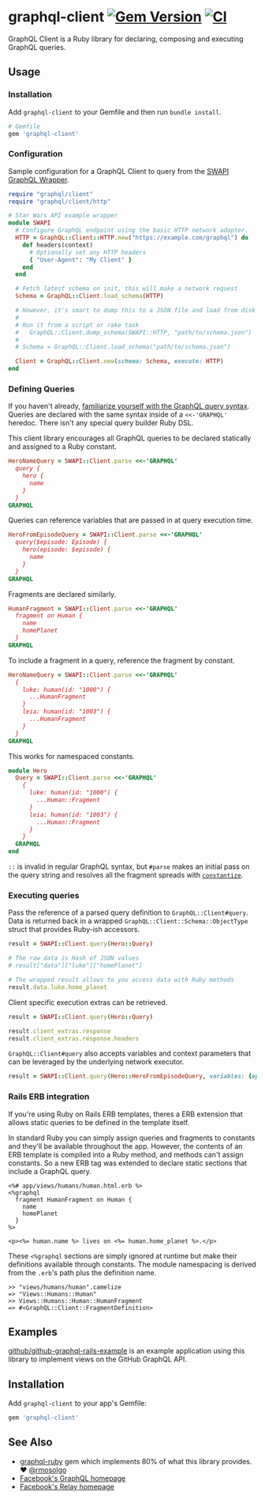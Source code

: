 # graphql-client [![Gem Version](https://badge.fury.io/rb/graphql-client.svg)](https://badge.fury.io/rb/graphql-client) [![CI](https://github.com/github/graphql-client/workflows/CI/badge.svg)](https://github.com/github/graphql-client/actions?query=workflow)

GraphQL Client is a Ruby library for declaring, composing and executing GraphQL queries.

## Usage

### Installation

Add `graphql-client` to your Gemfile and then run `bundle install`.

```ruby
# Gemfile
gem 'graphql-client'
```

### Configuration

Sample configuration for a GraphQL Client to query from the [SWAPI GraphQL Wrapper](https://github.com/graphql/swapi-graphql).

```ruby
require "graphql/client"
require "graphql/client/http"

# Star Wars API example wrapper
module SWAPI
  # Configure GraphQL endpoint using the basic HTTP network adapter.
  HTTP = GraphQL::Client::HTTP.new("https://example.com/graphql") do
    def headers(context)
      # Optionally set any HTTP headers
      { "User-Agent": "My Client" }
    end
  end  

  # Fetch latest schema on init, this will make a network request
  Schema = GraphQL::Client.load_schema(HTTP)

  # However, it's smart to dump this to a JSON file and load from disk
  #
  # Run it from a script or rake task
  #   GraphQL::Client.dump_schema(SWAPI::HTTP, "path/to/schema.json")
  #
  # Schema = GraphQL::Client.load_schema("path/to/schema.json")

  Client = GraphQL::Client.new(schema: Schema, execute: HTTP)
end
```

### Defining Queries

If you haven't already, [familiarize yourself with the GraphQL query syntax](http://graphql.org/docs/queries/). Queries are declared with the same syntax inside of a `<<-'GRAPHQL'` heredoc. There isn't any special query builder Ruby DSL.

This client library encourages all GraphQL queries to be declared statically and assigned to a Ruby constant.

```ruby
HeroNameQuery = SWAPI::Client.parse <<-'GRAPHQL'
  query {
    hero {
      name
    }
  }
GRAPHQL
```

Queries can reference variables that are passed in at query execution time.

```ruby
HeroFromEpisodeQuery = SWAPI::Client.parse <<-'GRAPHQL'
  query($episode: Episode) {
    hero(episode: $episode) {
      name
    }
  }
GRAPHQL
```

Fragments are declared similarly.

```ruby
HumanFragment = SWAPI::Client.parse <<-'GRAPHQL'
  fragment on Human {
    name
    homePlanet
  }
GRAPHQL
```

To include a fragment in a query, reference the fragment by constant.

```ruby
HeroNameQuery = SWAPI::Client.parse <<-'GRAPHQL'
  {
    luke: human(id: "1000") {
      ...HumanFragment
    }
    leia: human(id: "1003") {
      ...HumanFragment
    }
  }
GRAPHQL
```

This works for namespaced constants.

```ruby
module Hero
  Query = SWAPI::Client.parse <<-'GRAPHQL'
    {
      luke: human(id: "1000") {
        ...Human::Fragment
      }
      leia: human(id: "1003") {
        ...Human::Fragment
      }
    }
  GRAPHQL
end
```

`::` is invalid in regular GraphQL syntax, but `#parse` makes an initial pass on the query string and resolves all the fragment spreads with [`constantize`](http://api.rubyonrails.org/classes/ActiveSupport/Inflector.html#method-i-constantize).

### Executing queries

Pass the reference of a parsed query definition to `GraphQL::Client#query`. Data is returned back in a wrapped `GraphQL::Client::Schema::ObjectType` struct that provides Ruby-ish accessors.

```ruby
result = SWAPI::Client.query(Hero::Query)

# The raw data is Hash of JSON values
# result["data"]["luke"]["homePlanet"]

# The wrapped result allows to you access data with Ruby methods
result.data.luke.home_planet
```

Client specific execution extras can be retrieved.

```ruby
result = SWAPI::Client.query(Hero::Query)

result.client_extras.response
result.client_extras.response.headers
```

`GraphQL::Client#query` also accepts variables and context parameters that can be leveraged by the underlying network executor.

```ruby
result = SWAPI::Client.query(Hero::HeroFromEpisodeQuery, variables: {episode: "JEDI"}, context: {user_id: current_user_id})
```

### Rails ERB integration

If you're using Ruby on Rails ERB templates, theres a ERB extension that allows static queries to be defined in the template itself.

In standard Ruby you can simply assign queries and fragments to constants and they'll be available throughout the app. However, the contents of an ERB template is compiled into a Ruby method, and methods can't assign constants. So a new ERB tag was extended to declare static sections that include a GraphQL query.

```erb
<%# app/views/humans/human.html.erb %>
<%graphql
  fragment HumanFragment on Human {
    name
    homePlanet
  }
%>

<p><%= human.name %> lives on <%= human.home_planet %>.</p>
```

These `<%graphql` sections are simply ignored at runtime but make their definitions available through constants. The module namespacing is derived from the `.erb`'s path plus the definition name.

```
>> "views/humans/human".camelize
=> "Views::Humans::Human"
>> Views::Humans::Human::HumanFragment
=> #<GraphQL::Client::FragmentDefinition>
```

## Examples

[github/github-graphql-rails-example](https://github.com/github/github-graphql-rails-example) is an example application using this library to implement views on the GitHub GraphQL API.

## Installation

Add `graphql-client` to your app's Gemfile:

```ruby
gem 'graphql-client'
```

## See Also

* [graphql-ruby](https://github.com/rmosolgo/graphql-ruby) gem which implements 80% of what this library provides. ❤️ [@rmosolgo](https://github.com/rmosolgo)
* [Facebook's GraphQL homepage](http://graphql.org/)
* [Facebook's Relay homepage](https://facebook.github.io/relay/)
